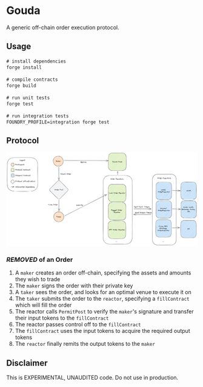 # Gouda
A generic off-chain order execution protocol. 

## Usage

```
# install dependencies
forge install

# compile contracts
forge build

# run unit tests
forge test

# run integration tests
FOUNDRY_PROFILE=integration forge test
```

## Protocol

![Architecture Diagram](./assets/gouda-architecture.png)

### ***REMOVED*** of an Order
1. A `maker` creates an order off-chain, specifying the assets and amounts they wish to trade
2. The `maker` signs the order with their private key
3. A `taker` sees the order, and looks for an optimal venue to execute it on
4. The `taker` submits the order to the `reactor`, specifying a `fillContract` which will fill the order
5. The reactor calls `PermitPost` to verify the `maker`'s signature and transfer their input tokens to the `fillContract`
6. The reactor passes control off to the `fillContract`
7. The `fillContract` uses the input tokens to acquire the required output tokens
8. The `reactor` finally remits the output tokens to the `maker`

## Disclaimer
This is EXPERIMENTAL, UNAUDITED code. Do not use in production.
